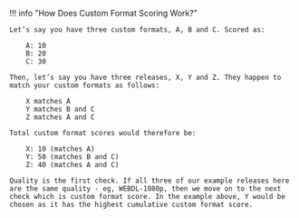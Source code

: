 <!-- markdownlint-disable MD041-->
!!! info "How Does Custom Format Scoring Work?"

    Let’s say you have three custom formats, A, B and C. Scored as:

        A: 10
        B: 20
        C: 30

    Then, let’s say you have three releases, X, Y and Z. They happen to match your custom formats as follows:

        X matches A
        Y matches B and C
        Z matches A and C

    Total custom format scores would therefore be:

        X: 10 (matches A)
        Y: 50 (matches B and C)
        Z: 40 (matches A and C)

    Quality is the first check. If all three of our example releases here are the same quality - eg, WEBDL-1080p, then we move on to the next check which is custom format score. In the example above, Y would be chosen as it has the highest cumulative custom format score.
<!-- markdownlint-enable MD041-->